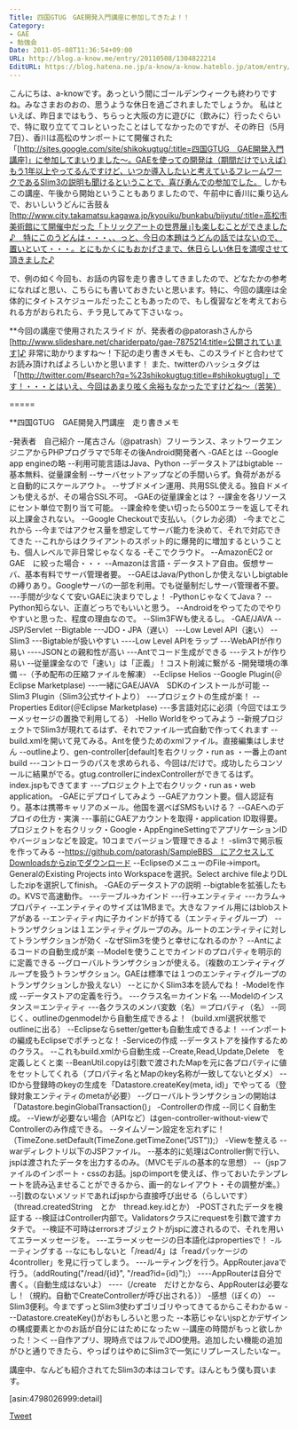 ```yaml
---
Title: 四国GTUG　GAE開発入門講座に参加してきたよ！！
Category:
- GAE
- 勉強会
Date: 2011-05-08T11:36:54+09:00
URL: http://blog.a-know.me/entry/20110508/1304822214
EditURL: https://blog.hatena.ne.jp/a-know/a-know.hateblo.jp/atom/entry/12921228815727979733
---
```



こんにちは、a-knowです。あっという間にゴールデンウィークも終わりですね。みなさまおのおの、思うような休日を過ごされましたでしょうか。
私はといえば、昨日まではもう、ちらっと大阪の方に遊びに（飲みに）行ったぐらいで、特に取り立ててコレといったことはしてなかったのですが、その昨日（5月7日）、香川は高松のサンポートにて開催された「[http://sites.google.com/site/shikokugtug/:title=四国GTUG　GAE開発入門講座]」に参加してまいりました〜。GAEを使っての開発は（期間だけでいえば）もう1年以上やってるんですけど、いつか導入したいと考えているフレームワークであるSlim3の説明も聞けるということで、喜び勇んでの参加でした。
しかもこの講座、午後から開始ということもありましたので、午前中に香川に乗り込んで、おいしいうどんに舌鼓＆[http://www.city.takamatsu.kagawa.jp/kyouiku/bunkabu/bijyutu/:title=高松市美術館にて開催中だった「トリックアートの世界展」]も楽しむことができました♪　特にこのうどんは・・・、、っと、今日の本題はうどんの話ではないので、置いといて・・・。とにもかくにもおかげさまで、休日らしい休日を満喫させて頂きました♪


で、例の如く今回も、お話の内容を走り書きしてきましたので、どなたかの参考になればと思い、こちらにも書いておきたいと思います。特に、今回の講座は全体的にタイトスケジュールだったこともあったので、もし復習などを考えておられる方がおられたら、チラ見してみて下さいなっ。


**今回の講座で使用されたスライド
が、発表者の@patorashさんから[http://www.slideshare.net/chariderpato/gae-7875214:title=公開されています]♪
非常に助かりますね〜！下記の走り書きメモも、このスライドと合わせてお読み頂ければよろしいかと思います！
また、twitterのハッシュタグは「[http://twitter.com/#search?q=%23shikokugtug:title=#shikokugtug]」です！・・・とはいえ、今回はあまり呟く余裕もなかったですけどね〜（苦笑）


=====


**四国GTUG　GAE開発入門講座　走り書きメモ

-発表者　自己紹介
--尾古さん（@patrash）フリーランス、ネットワークエンジニアからPHPプログラマで5年その後Android開発者へ
-GAEとは
--Google app engineの略
--利用可能言語はJava、Python
--データストアはbigtable
--基本無料、従量課金制
--サーバセットアップなどの手間いらず。負荷があがると自動的にスケールアウト。
--サブドメイン運用、共用SSL使える。独自ドメインも使えるが、その場合SSL不可。
-GAEの従量課金とは？
--課金を各リソースにセント単位で割り当て可能。
--課金枠を使い切ったら500エラーを返してそれ以上課金されない。
--Google Checkoutで支払い。（クレカ必須）
-今までとこれから
--今まではアクセス量を想定してサーバ能力を決めて、それで対応できてきた
--これからはクライアントのスポット的に爆発的に増加するということも、個人レベルで非日常じゃなくなる
-そこでクラウド。
--AmazonEC2 or GAE　に絞った場合・・・
--Amazonは言語・データストア自由。仮想サーバ、基本有料でサーバ管理者要。
--GAEはJava/Pythonしか使えないしbigtableの縛りあり。Googleサーバの一部を利用。でも従量制だしサーバ管理者不要。
---手間が少なくて安いGAEに決まりでしょ！
-PythonじゃなくてJava？
--Python知らない、正直どっちでもいいと思う。
--Androidをやってたのでやりやすいと思った、程度の理由なので。
--Slim3FWも使えるし。
-GAE/JAVA
--JSP/Servlet
--Bigtable
---JDO・JPA（遅い）
---Low Level API（速い）
--Slim3
---Bigtableが扱いやすい
----Low Level APIをラップ
---WebAPIが作り易い
----JSONとの親和性が高い
---Antでコード生成ができる
---テストが作り易い
--従量課金なので「速い」は「正義」！コスト削減に繋がる
-開発環境の準備
--（予め配布の圧縮ファイルを解凍）
--Eclipse Helios
--Google Plugin(＠Eclipse Marketplase)
---一緒にGAE/JAVA　SDKのインストールが可能
--Slim3 Plugin（Slim3公式サイトより）
---プロジェクトの生成が楽！
--Properties Editor(＠Eclipse Marketplase)
---多言語対応に必須（今回ではエラーメッセージの置換で利用してる）
-Hello Worldをやってみよう
--新規プロジェクトでSlim3が現れてるはず、それでファイル一式自動で作ってくれます
--build.xmlを開いて見てみる。Antを使うためのxmlファイル。直接編集はしません
--outlineより、gen-controller[default]を右クリック・run as ・一番上のant build
---コントローラのパスを求められる、今回は/だけで。成功したらコンソールに結果がでる。gtug.controllerにindexControllerができてるはず。index.jspもできてます
---プロジェクト上で右クリック・run as・web application。
-GAEにデプロイしてみよう
--GAEアカウント要。個人認証有り。基本は携帯キャリアのメール。他国を選べばSMSもいける？
--GAEへのデプロイの仕方・実演
---事前にGAEアカウントを取得・application ID取得要。プロジェクトを右クリック・Google・AppEngineSettingでアプリケーションIDやバージョンなどを設定。10コまでバージョン管理できるよ！
-slim3で掲示板を作ってみる
--https://github.com/patorash/SampleBBS　にアクセスしてDownloadsからzipでダウンロード
--EclipseのメニューのFile→import。GeneralのExisting Projects into Workspaceを選択。Select archive fileよりDLしたzipを選択してfinish。
-GAEのデータストアの説明
--bigtableを拡張したもの。KVSで高速動作。
---テーブル→カインド
---行→エンティティ
---カラム→プロパティ
--エンティティのサイズは1MBまで。大きなファイル用にはblobストアがある
--エンティティ内に子カインドが持てる（エンティティグループ）
--トランザクションは１エンティティグループのみ。ルートのエンティティに対してトランザクションが効く
-なぜSlim3を使うと幸せになれるのか？
--Antによるコードの自動生成が楽
--Modelを使うことでカインドのプロパティを明示的に定義できる
--グローバルトランザクションが使える。（複数のエンティティグループを扱うトランザクション。GAEは標準では１つのエンティティグループのトランザクションしか扱えない）
--とにかくSlim3本を読んでね！
-Modelを作成
--データストアの定義を行う。
---クラス名＝カインド名
---Modelのインスタンス＝エンティティ
---各クラスのメンバ変数（名）＝プロパティ（名）
--同じく、outlineのgenmodelから自動生成できるよ！（build.xml選択状態でoutlineに出る）
--Eclipseならsetter/getterも自動生成できるよ！
--インポートの編成もEclipseでポチっとな！
-Serviceの作成
--データストアを操作するためのクラス。
--これもbuild.xmlから自動生成
--Create,Read,Update,Delete　を定義しとくと楽
--BeanUtil.copyは引数で渡されたMapを元に各プロパティに値をセットしてくれる（プロパティ名とMapのkey名称が一致してないとダメ）
--IDから登録時のkeyの生成を「Datastore.createKey(meta, id)」でやってる（登録対象エンティティのmetaが必要）
--グローバルトランザクションの開始は「Datastore.beginGlobalTransaction()」
-Controllerの作成
--同じく自動生成。
--Viewが必要ない場合（APIなど）はgen-controller-without-viewでControllerのみ作成できる。
--タイムゾーン設定を忘れずに！（TimeZone.setDefault(TimeZone.getTimeZone("JST"));）
-Viewを整える
--warディレクトリ以下のJSPファイル。
--基本的に処理はController側で行い、jspは渡されたデータを出力するのみ。（MVCモデルの基本的な思想）
--（jspファイルのインポート・cssのお話。jspのimportを使えば、作っておいたテンプレートを読み込ませることができるから、画一的なレイアウト・その調整が楽。）
--引数のないメソッドであればjspから直接呼び出せる（らしいです）（thread.createdString　とか　thread.key.idとか）
-POSTされたデータを検証する
--検証はController内部で。Validatorsクラスにrequestを引数で渡すカタチで。
--検証不可時はerrorsオブジェクトがjspに渡されるので、それを用いてエラーメッセージを。
---エラーメッセージの日本語化はpropertiesで！
-ルーティングする
--なにもしないと「/read/4」は「readパッケージの4controller」を見に行ってしまう。
---ルーティングを行う。AppRouter.javaで行う。（addRouting("/read/{id}", "/read?id={id}");）
----AppRouterは自分で書く。（自動生成はないよ）
----（/create　だけとかなら、AppRouterは必要なし！（規約。自動でCreateControllerが呼び出される））
-感想（ぼくの）
--Slim3便利。今までずっとSlim3使わずゴリゴリやってきてるからこそわかるｗ
---Datastore.createKey()がおもしろいと思った
--本筋じゃないjspとかデザインの構成要素とかのお話が自分にはためになったｗ
--講座の時間がもっと欲しかった！＞＜
--自作アプリ、現時点ではフルでJDO使用。追加したい機能の追加がひと通りできたら、やっぱりはやめにSlim3で一気にリプレースしたいなー。



講座中、なんども紹介されてたSlim3の本はコレです。ほんともう僕も買います。


[asin:4798026999:detail]


<a href="http://twitter.com/share" class="twitter-share-button" data-count="horizontal" data-via="a_know" data-related="CDiT_info" data-lang="ja">Tweet</a><script type="text/javascript" src="//platform.twitter.com/widgets.js"></script>
